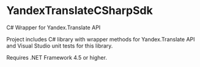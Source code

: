 # YandexTranslateCSharpSdk
C# Wrapper for Yandex.Translate API

Project includes C# library with wrapper methods for Yandex.Translate API and Visual Studio unit tests for this library.

Requires .NET Framework 4.5 or higher.
